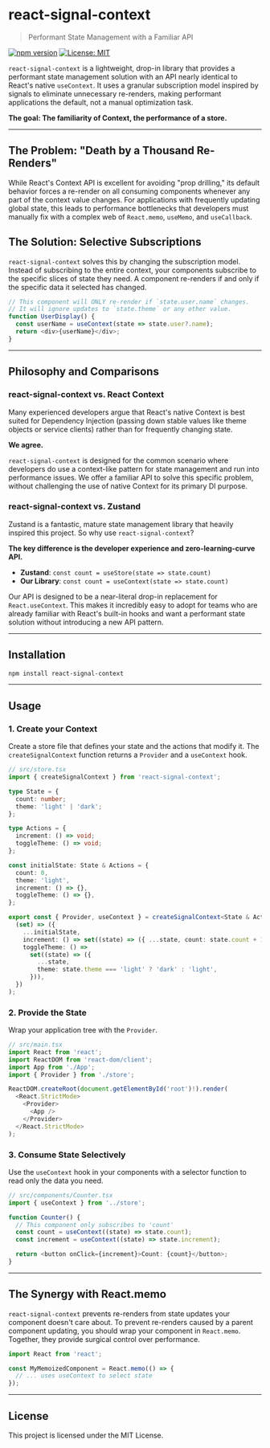 # react-signal-context

> Performant State Management with a Familiar API

[![npm version](https://img.shields.io/npm/v/react-signal-context.svg)](https://www.npmjs.com/package/react-signal-context)
[![License: MIT](https://img.shields.io/badge/License-MIT-yellow.svg)](https://opensource.org/licenses/MIT)

`react-signal-context` is a lightweight, drop-in library that provides a performant state management solution with an API nearly identical to React's native `useContext`. It uses a granular subscription model inspired by signals to eliminate unnecessary re-renders, making performant applications the default, not a manual optimization task.

**The goal: The familiarity of Context, the performance of a store.**

---

## The Problem: "Death by a Thousand Re-Renders"

While React's Context API is excellent for avoiding "prop drilling," its default behavior forces a re-render on all consuming components whenever any part of the context value changes. For applications with frequently updating global state, this leads to performance bottlenecks that developers must manually fix with a complex web of `React.memo`, `useMemo`, and `useCallback`.

## The Solution: Selective Subscriptions

`react-signal-context` solves this by changing the subscription model. Instead of subscribing to the entire context, your components subscribe to the specific slices of state they need. A component re-renders if and only if the specific data it selected has changed.

```typescript
// This component will ONLY re-render if `state.user.name` changes.
// It will ignore updates to `state.theme` or any other value.
function UserDisplay() {
  const userName = useContext(state => state.user?.name);
  return <div>{userName}</div>;
}
```

---

## Philosophy and Comparisons

### react-signal-context vs. React Context

Many experienced developers argue that React's native Context is best suited for Dependency Injection (passing down stable values like theme objects or service clients) rather than for frequently changing state.

**We agree.**

`react-signal-context` is designed for the common scenario where developers do use a context-like pattern for state management and run into performance issues. We offer a familiar API to solve this specific problem, without challenging the use of native Context for its primary DI purpose.

### react-signal-context vs. Zustand

Zustand is a fantastic, mature state management library that heavily inspired this project. So why use `react-signal-context`?

**The key difference is the developer experience and zero-learning-curve API.**

- **Zustand**: `const count = useStore(state => state.count)`
- **Our Library**: `const count = useContext(state => state.count)`

Our API is designed to be a near-literal drop-in replacement for `React.useContext`. This makes it incredibly easy to adopt for teams who are already familiar with React's built-in hooks and want a performant state solution without introducing a new API pattern.

---

## Installation

```bash
npm install react-signal-context
```

---

## Usage

### 1. Create your Context

Create a store file that defines your state and the actions that modify it. The `createSignalContext` function returns a `Provider` and a `useContext` hook.

```typescript
// src/store.tsx
import { createSignalContext } from 'react-signal-context';

type State = {
  count: number;
  theme: 'light' | 'dark';
};

type Actions = {
  increment: () => void;
  toggleTheme: () => void;
};

const initialState: State & Actions = {
  count: 0,
  theme: 'light',
  increment: () => {},
  toggleTheme: () => {},
};

export const { Provider, useContext } = createSignalContext<State & Actions>(
  (set) => ({
    ...initialState,
    increment: () => set((state) => ({ ...state, count: state.count + 1 })),
    toggleTheme: () =>
      set((state) => ({
        ...state,
        theme: state.theme === 'light' ? 'dark' : 'light',
      })),
  })
);
```

### 2. Provide the State

Wrap your application tree with the `Provider`.

```typescript
// src/main.tsx
import React from 'react';
import ReactDOM from 'react-dom/client';
import App from './App';
import { Provider } from './store';

ReactDOM.createRoot(document.getElementById('root')!).render(
  <React.StrictMode>
    <Provider>
      <App />
    </Provider>
  </React.StrictMode>
);
```

### 3. Consume State Selectively

Use the `useContext` hook in your components with a selector function to read only the data you need.

```typescript
// src/components/Counter.tsx
import { useContext } from '../store';

function Counter() {
  // This component only subscribes to 'count'
  const count = useContext((state) => state.count);
  const increment = useContext((state) => state.increment);

  return <button onClick={increment}>Count: {count}</button>;
}
```

---

## The Synergy with React.memo

`react-signal-context` prevents re-renders from state updates your component doesn't care about. To prevent re-renders caused by a parent component updating, you should wrap your component in `React.memo`. Together, they provide surgical control over performance.

```typescript
import React from 'react';

const MyMemoizedComponent = React.memo(() => {
  // ... uses useContext to select state
});
```

---

## License

This project is licensed under the MIT License.